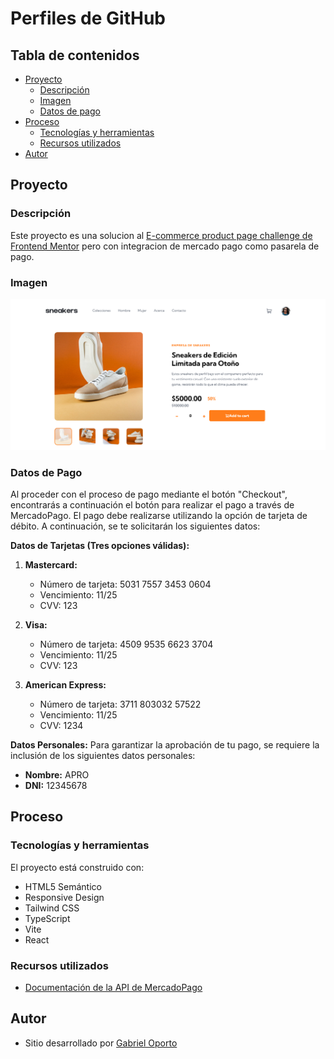# Perfiles de GitHub

## Tabla de contenidos

- [Proyecto](#proyecto)
  - [Descripción](#descripción)
  - [Imagen](#imagen)
  - [Datos de pago](#datos-de-pago)
- [Proceso](#proceso)
  - [Tecnologías y herramientas](#tecnologías-y-herramientas)
  - [Recursos utilizados](#recursos-utilizados)
- [Autor](#autor)

## Proyecto

### Descripción

Este proyecto es una solucion al [E-commerce product page challenge de Frontend Mentor](https://www.frontendmentor.io/challenges/ecommerce-product-page-UPsZ9MJp6) pero con integracion de mercado pago como pasarela de pago.

### Imagen

![Captura de pantalla del Proyecto](/src/assets/Screenshot-Sneakers.png)

### Datos de Pago

Al proceder con el proceso de pago mediante el botón "Checkout", encontrarás a continuación el botón para realizar el pago a través de MercadoPago. El pago debe realizarse utilizando la opción de tarjeta de débito. A continuación, se te solicitarán los siguientes datos:

**Datos de Tarjetas (Tres opciones válidas):**

1. **Mastercard:**

   - Número de tarjeta: 5031 7557 3453 0604
   - Vencimiento: 11/25
   - CVV: 123

2. **Visa:**

   - Número de tarjeta: 4509 9535 6623 3704
   - Vencimiento: 11/25
   - CVV: 123

3. **American Express:**
   - Número de tarjeta: 3711 803032 57522
   - Vencimiento: 11/25
   - CVV: 1234

**Datos Personales:**
Para garantizar la aprobación de tu pago, se requiere la inclusión de los siguientes datos personales:

- **Nombre:** APRO
- **DNI:** 12345678

## Proceso

### Tecnologías y herramientas

El proyecto está construido con:

- HTML5 Semántico
- Responsive Design
- Tailwind CSS
- TypeScript
- Vite
- React

### Recursos utilizados

- [Documentación de la API de MercadoPago](https://www.mercadopago.com.ar/developers/es)

## Autor

- Sitio desarrollado por [Gabriel Oporto](https://github.com/gabrieloporto)
